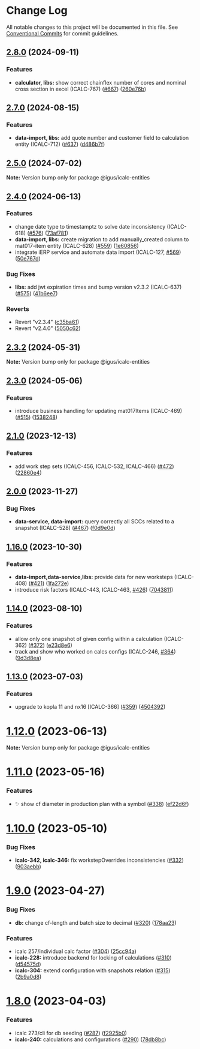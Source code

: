 # Change Log

All notable changes to this project will be documented in this file.
See [Conventional Commits](https://conventionalcommits.org) for commit guidelines.

## [2.8.0](https://github.com/igusdev/icalc/compare/v2.7.1...v2.8.0) (2024-09-11)

### Features

- **calculator, libs:** show correct chainflex number of cores and nominal cross section in excel (ICALC-767) ([#667](https://github.com/igusdev/icalc/issues/667)) ([260e76b](https://github.com/igusdev/icalc/commit/260e76b61048ae88911ef484eea60002f3c115c9))

## [2.7.0](https://github.com/igusdev/icalc/compare/v2.6.0...v2.7.0) (2024-08-15)

### Features

- **data-import, libs:** add quote number and customer field to calculation entity (ICALC-712) ([#637](https://github.com/igusdev/icalc/issues/637)) ([d486b7f](https://github.com/igusdev/icalc/commit/d486b7f6560dcabf33a3d43942d32ba23de89ed6))

## [2.5.0](https://github.com/igusdev/icalc/compare/v2.4.2...v2.5.0) (2024-07-02)

**Note:** Version bump only for package @igus/icalc-entities

## [2.4.0](https://github.com/igusdev/icalc/compare/v2.3.0...v2.4.0) (2024-06-13)

### Features

- change date type to timestamptz to solve date inconsistency (ICALC-618) ([#576](https://github.com/igusdev/icalc/issues/576)) ([73af781](https://github.com/igusdev/icalc/commit/73af7813fe56227c89b6bc5e17537c97341769e2))
- **data-import, libs:** create migration to add manually_created column to mat017-item entity (ICALC-628) ([#559](https://github.com/igusdev/icalc/issues/559)) ([1e60856](https://github.com/igusdev/icalc/commit/1e6085697b766dc267061d87d34f53053cf07a4a))
- integrate iERP service and automate data import (ICALC-127, [#569](https://github.com/igusdev/icalc/issues/569)) ([50e767d](https://github.com/igusdev/icalc/commit/50e767d5d27a0960055414efd148c4f8feeabac0))

### Bug Fixes

- **libs:** add jwt expiration times and bump version v2.3.2 (ICALC-637) ([#575](https://github.com/igusdev/icalc/issues/575)) ([41b6ee7](https://github.com/igusdev/icalc/commit/41b6ee746f8f06f9b2f8c7b9225fae9ba4831e03))

### Reverts

- Revert "v2.3.4" ([c35ba61](https://github.com/igusdev/icalc/commit/c35ba61a906077b66ca04972b5da5aed8ebeb897))
- Revert "v2.4.0" ([5050c62](https://github.com/igusdev/icalc/commit/5050c6229068272c42af40711c60514233d31edf))

## [2.3.2](https://github.com/igusdev/icalc/compare/v2.3.1...v2.3.2) (2024-05-31)

**Note:** Version bump only for package @igus/icalc-entities

## [2.3.0](https://github.com/igusdev/icalc/compare/v2.2.0...v2.3.0) (2024-05-06)

### Features

- introduce business handling for updating mat017Items (ICALC-469) ([#515](https://github.com/igusdev/icalc/issues/515)) ([1538248](https://github.com/igusdev/icalc/commit/15382482ed15f1478a0c777d9676010c21f802aa))

## [2.1.0](https://github.com/igusdev/icalc/compare/v2.0.0...v2.1.0) (2023-12-13)

### Features

- add work step sets (ICALC-456, ICALC-532, ICALC-466) ([#472](https://github.com/igusdev/icalc/issues/472)) ([22860e4](https://github.com/igusdev/icalc/commit/22860e401d5860ee4d7198bb9845c0edbabc4c2e))

## [2.0.0](https://github.com/igusdev/icalc/compare/v1.16.0...v2.0.0) (2023-11-27)

### Bug Fixes

- **data-service, data-import:** query correctly all SCCs related to a snapshot (ICALC-528) ([#467](https://github.com/igusdev/icalc/issues/467)) ([f0d9e0d](https://github.com/igusdev/icalc/commit/f0d9e0d1574f5e4d4df894cfb3f98f4f85051939))

## [1.16.0](https://github.com/igusdev/icalc/compare/v1.15.0...v1.16.0) (2023-10-30)

### Features

- **data-import,data-service,libs:** provide data for new worksteps (ICALC-408) ([#421](https://github.com/igusdev/icalc/issues/421)) ([1fa272e](https://github.com/igusdev/icalc/commit/1fa272e8b23fc374be474c4f830c29ee8680dbf3))
- introduce risk factors (ICALC-443, ICALC-463, [#426](https://github.com/igusdev/icalc/issues/426)) ([7043811](https://github.com/igusdev/icalc/commit/7043811e8959585cf1bd16ddc8f5831c90570e25))

## [1.14.0](https://github.com/igusdev/icalc/compare/v1.13.0...v1.14.0) (2023-08-10)

### Features

- allow only one snapshot of given config within a calculation (ICALC-362) ([#372](https://github.com/igusdev/icalc/issues/372)) ([e23d8e6](https://github.com/igusdev/icalc/commit/e23d8e6a7c4f2253097031b50430551c712bc096))
- track and show who worked on calcs configs (ICALC-246, [#364](https://github.com/igusdev/icalc/issues/364)) ([9d3d8ea](https://github.com/igusdev/icalc/commit/9d3d8ea7d38d6c90d5261baceeb9f55e20445286))

## [1.13.0](https://github.com/igusdev/icalc/compare/v1.12.0...v1.13.0) (2023-07-03)

### Features

- upgrade to kopla 11 and nx16 [ICALC-366] ([#359](https://github.com/igusdev/icalc/issues/359)) ([4504392](https://github.com/igusdev/icalc/commit/45043926a9a3d88dae375084de521ece21809b9e))

# [1.12.0](https://github.com/igusdev/icalc/compare/v1.11.0...v1.12.0) (2023-06-13)

**Note:** Version bump only for package @igus/icalc-entities

# [1.11.0](https://github.com/igusdev/icalc/compare/v1.10.0...v1.11.0) (2023-05-16)

### Features

- :sparkles: show cf diameter in production plan with a symbol ([#338](https://github.com/igusdev/icalc/issues/338)) ([ef22d6f](https://github.com/igusdev/icalc/commit/ef22d6f1601363c6e1aeda6c0570bc179f352495))

# [1.10.0](https://github.com/igusdev/icalc/compare/v1.9.0...v1.10.0) (2023-05-10)

### Bug Fixes

- **icalc-342, icalc-346:** fix workstepOverrides inconsistencies ([#332](https://github.com/igusdev/icalc/issues/332)) ([903aebb](https://github.com/igusdev/icalc/commit/903aebbd43a777e69310765ea734dce384dfb367))

# [1.9.0](https://github.com/igusdev/icalc/compare/v1.8.0...v1.9.0) (2023-04-27)

### Bug Fixes

- **db:** change cf-length and batch size to decimal ([#320](https://github.com/igusdev/icalc/issues/320)) ([178aa23](https://github.com/igusdev/icalc/commit/178aa23bd8391ae41527ddd2ea2476f1f419ef70))

### Features

- icalc 257/individual calc factor ([#304](https://github.com/igusdev/icalc/issues/304)) ([25cc94a](https://github.com/igusdev/icalc/commit/25cc94a18123680ea00632b4899c35e7db1e335b))
- **icalc-228:** introduce backend for locking of calculations ([#310](https://github.com/igusdev/icalc/issues/310)) ([d54575d](https://github.com/igusdev/icalc/commit/d54575da1ed53f51369ff3a96a24cd71989398e4))
- **icalc-304:** extend configuration with snapshots relation ([#315](https://github.com/igusdev/icalc/issues/315)) ([2b9a0d8](https://github.com/igusdev/icalc/commit/2b9a0d8ff9ecd37f43572ce6a058be551f5be080))

# [1.8.0](https://github.com/igusdev/icalc/compare/v1.7.0...v1.8.0) (2023-04-03)

### Features

- icalc 273/cli for db seeding ([#287](https://github.com/igusdev/icalc/issues/287)) ([f2925b0](https://github.com/igusdev/icalc/commit/f2925b093790add78526dfc071e09e1698336677))
- **icalc-240:** calculations and configurations ([#290](https://github.com/igusdev/icalc/issues/290)) ([78db8bc](https://github.com/igusdev/icalc/commit/78db8bcd297cc5abfb2dfbec5220cf531e853b56))
